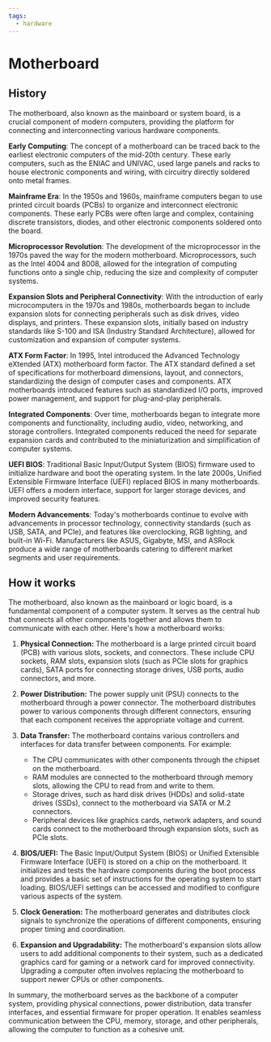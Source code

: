 ```yaml
---
tags:
  - hardware
---
```


# Motherboard

## History

The motherboard, also known as the mainboard or system board, is a crucial component of modern computers, providing the platform for connecting and interconnecting various hardware components.

**Early Computing**: The concept of a motherboard can be traced back to the earliest electronic computers of the mid-20th century. These early computers, such as the ENIAC and UNIVAC, used large panels and racks to house electronic components and wiring, with circuitry directly soldered onto metal frames.

**Mainframe Era**: In the 1950s and 1960s, mainframe computers began to use printed circuit boards (PCBs) to organize and interconnect electronic components. These early PCBs were often large and complex, containing discrete transistors, diodes, and other electronic components soldered onto the board.

**Microprocessor Revolution**: The development of the microprocessor in the 1970s paved the way for the modern motherboard. Microprocessors, such as the Intel 4004 and 8008, allowed for the integration of computing functions onto a single chip, reducing the size and complexity of computer systems.

**Expansion Slots and Peripheral Connectivity**: With the introduction of early microcomputers in the 1970s and 1980s, motherboards began to include expansion slots for connecting peripherals such as disk drives, video displays, and printers. These expansion slots, initially based on industry standards like S-100 and ISA (Industry Standard Architecture), allowed for customization and expansion of computer systems.

**ATX Form Factor**: In 1995, Intel introduced the Advanced Technology eXtended (ATX) motherboard form factor. The ATX standard defined a set of specifications for motherboard dimensions, layout, and connectors, standardizing the design of computer cases and components. ATX motherboards introduced features such as standardized I/O ports, improved power management, and support for plug-and-play peripherals.

**Integrated Components**: Over time, motherboards began to integrate more components and functionality, including audio, video, networking, and storage controllers. Integrated components reduced the need for separate expansion cards and contributed to the miniaturization and simplification of computer systems.

**UEFI BIOS**: Traditional Basic Input/Output System (BIOS) firmware used to initialize hardware and boot the operating system. In the late 2000s, Unified Extensible Firmware Interface (UEFI) replaced BIOS in many motherboards. UEFI offers a modern interface, support for larger storage devices, and improved security features.

**Modern Advancements**: Today's motherboards continue to evolve with advancements in processor technology, connectivity standards (such as USB, SATA, and PCIe), and features like overclocking, RGB lighting, and built-in Wi-Fi. Manufacturers like ASUS, Gigabyte, MSI, and ASRock produce a wide range of motherboards catering to different market segments and user requirements.

## How it works

The motherboard, also known as the mainboard or logic board, is a fundamental component of a computer system. It serves as the central hub that connects all other components together and allows them to communicate with each other. Here's how a motherboard works:

1. **Physical Connection:** The motherboard is a large printed circuit board (PCB) with various slots, sockets, and connectors. These include CPU sockets, RAM slots, expansion slots (such as PCIe slots for graphics cards), SATA ports for connecting storage drives, USB ports, audio connectors, and more.

2. **Power Distribution:** The power supply unit (PSU) connects to the motherboard through a power connector. The motherboard distributes power to various components through different connectors, ensuring that each component receives the appropriate voltage and current.

3. **Data Transfer:** The motherboard contains various controllers and interfaces for data transfer between components. For example:
   - The CPU communicates with other components through the chipset on the motherboard.
   - RAM modules are connected to the motherboard through memory slots, allowing the CPU to read from and write to them.
   - Storage drives, such as hard disk drives (HDDs) and solid-state drives (SSDs), connect to the motherboard via SATA or M.2 connectors.
   - Peripheral devices like graphics cards, network adapters, and sound cards connect to the motherboard through expansion slots, such as PCIe slots.

4. **BIOS/UEFI:** The Basic Input/Output System (BIOS) or Unified Extensible Firmware Interface (UEFI) is stored on a chip on the motherboard. It initializes and tests the hardware components during the boot process and provides a basic set of instructions for the operating system to start loading. BIOS/UEFI settings can be accessed and modified to configure various aspects of the system.

5. **Clock Generation:** The motherboard generates and distributes clock signals to synchronize the operations of different components, ensuring proper timing and coordination.

6. **Expansion and Upgradability:** The motherboard's expansion slots allow users to add additional components to their system, such as a dedicated graphics card for gaming or a network card for improved connectivity. Upgrading a computer often involves replacing the motherboard to support newer CPUs or other components.

In summary, the motherboard serves as the backbone of a computer system, providing physical connections, power distribution, data transfer interfaces, and essential firmware for proper operation. It enables seamless communication between the CPU, memory, storage, and other peripherals, allowing the computer to function as a cohesive unit.